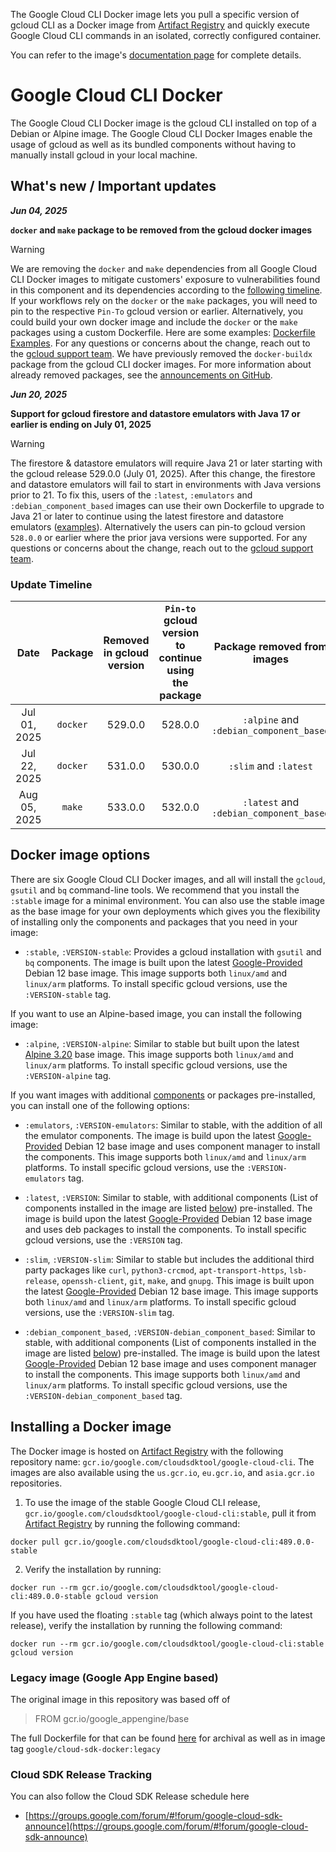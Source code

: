 The Google Cloud CLI Docker image lets you pull a specific version of gcloud CLI as a Docker image from [Artifact Registry](https://cloud.google.com/artifact-registry) and quickly execute Google Cloud CLI commands in an isolated, correctly configured container. 

You can refer to the image's [documentation page](https://cloud.google.com/sdk/docs/downloads-docker) for complete details.

# Google Cloud CLI Docker

The Google Cloud CLI Docker image is the gcloud CLI installed on top of a Debian or Alpine image. The Google Cloud CLI Docker Images enable the usage of gcloud as well as its bundled components without having to manually install gcloud in your local machine.

## What's new / Important updates

***Jun 04, 2025***

**`docker` and `make` package to be removed from the gcloud docker images**

> [!WARNING]  
> We are removing the `docker` and `make` dependencies from all
Google Cloud CLI Docker images to mitigate customers' exposure to vulnerabilities
found in this component and its dependencies according to the [following
timeline](#update_timeline). If your workflows rely on the `docker` or the `make` packages, you will need to
pin to the respective `Pin-To` gcloud version or earlier.
Alternatively, you could build your own docker image and include the
`docker` or the `make` packages using a custom Dockerfile. Here are some examples:
[Dockerfile Examples](https://cloud.google.com/sdk/docs/dockerfile_example).
For any questions or
concerns about the change, reach out to the
[gcloud support team](https://issuetracker.google.com/issues/new?component=187143).
We have previously removed the `docker-buildx` package from the
gcloud CLI docker images. For more information about already
removed packages, see the [announcements on GitHub](https://github.com/GoogleCloudPlatform/cloud-sdk-docker/discussions/categories/announcements?discussions_q=is%3Aopen+category%3AAnnouncements+label%3A3pPackageRemoval).

***Jun 20, 2025***

**Support for gcloud firestore and datastore emulators with Java 17 or earlier is ending on July 01, 2025**

> [!WARNING]  
> The firestore & datastore emulators will require
Java 21 or later starting with the gcloud release 529.0.0
(July 01, 2025). After this change, the firestore
and datastore emulators will fail to start in environments with Java
versions prior to 21. To fix this, users of the `:latest`, `:emulators` and
`:debian_component_based` images can use their own Dockerfile to upgrade to
Java 21 or later to continue using the latest firestore and
datastore emulators
([examples](https://cloud.google.com/sdk/docs/dockerfile_example#build-your-own-gcloud-docker-image-for-java21)).
Alternatively the users can pin-to gcloud version `528.0.0` or
earlier where the prior java versions were supported. For any questions or
concerns about the change, reach out to the
[gcloud support team](https://issuetracker.google.com/issues/new?component=187143).


### Update Timeline

|  <img width=105/> Date  | Package | Removed in gcloud version | `Pin-to` gcloud version to continue using the package | Package removed from images |
|:----------:|:----------:|:-------------------------------------------:|:--------------------:|:----------:|
| Jul 01, 2025 | `docker` | 529.0.0 | 528.0.0 | `:alpine` and `:debian_component_based` |
| Jul 22, 2025 | `docker` | 531.0.0 | 530.0.0 | `:slim` and `:latest` |
| Aug 05, 2025 | `make` | 533.0.0 | 532.0.0 | `:latest` and `:debian_component_based` |


## Docker image options

There are six Google Cloud CLI Docker images, and all will install the
`gcloud`, `gsutil` and `bq` command-line tools. We recommend that you install
the `:stable` image for a minimal environment. You can also
use the stable image as the base image for your own deployments which gives you
the flexibility of installing only the components and packages that you need in
your image:

* `:stable`, `:VERSION-stable`: Provides a gcloud installation
with `gsutil` and `bq` components. The image is built upon the latest
[Google-Provided](/software-supply-chain-security/docs/base-images#google-provided_base_images)
Debian 12 base image. This image supports both `linux/amd` and `linux/arm`
platforms. To install specific gcloud versions, use
the `:VERSION-stable` tag.

If you want to use an Alpine-based image, you can install the following
image:

* `:alpine`, `:VERSION-alpine`: Similar to stable but built upon the latest
[Alpine 3.20](https://github.com/alpinelinux/docker-alpine/tree/v3.20)
base image. This image supports both `linux/amd` and `linux/arm` platforms. To
install specific gcloud versions, use the `:VERSION-alpine` tag.

If you want images with additional
[components](#components_installed_in_each_tag) or packages pre-installed,
you can install one of the following options:

* `:emulators`, `:VERSION-emulators`: Similar to stable, with the
addition of all the emulator components. The image is build upon the latest
[Google-Provided](/software-supply-chain-security/docs/base-images#google-provided_base_images)
Debian 12 base image and uses component manager to install the components. This
image supports both `linux/amd` and `linux/arm` platforms. To install specific
gcloud versions, use the `:VERSION-emulators`
tag.

* `:latest`, `:VERSION`: Similar to stable, with additional components
(List of components installed in the image are listed
[below](#components_installed_in_each_tag)) pre-installed. The image is build
upon the latest
[Google-Provided](/software-supply-chain-security/docs/base-images#google-provided_base_images)
Debian 12 base image and uses deb packages to install the components. To install
specific gcloud versions, use the `:VERSION`
tag.

* `:slim`, `:VERSION-slim`: Similar to stable but includes the additional
third party packages like `curl`, `python3-crcmod`, `apt-transport-https`,
`lsb-release`, `openssh-client`, `git`, `make`, and `gnupg`. This image is
built upon the latest
[Google-Provided](/software-supply-chain-security/docs/base-images#google-provided_base_images)
Debian 12 base image. This image supports both `linux/amd` and `linux/arm`
platforms. To install specific gcloud versions, use
the `:VERSION-slim` tag.

* `:debian_component_based`, `:VERSION-debian_component_based`: Similar to
stable, with additional components
(List of components installed in the image are listed
[below](#components_installed_in_each_tag)) pre-installed. The image is build
upon the latest
[Google-Provided](/software-supply-chain-security/docs/base-images#google-provided_base_images)
Debian 12 base image and uses component manager to install the components. This
image supports both `linux/amd` and `linux/arm` platforms. To install specific
gcloud versions, use the `:VERSION-debian_component_based` tag.

## Installing a Docker image

The Docker image is hosted on
[Artifact Registry](https://console.cloud.google.com/artifacts/docker/google.com:cloudsdktool/us/gcr.io/google-cloud-cli)
with the following repository name:
`gcr.io/google.com/cloudsdktool/google-cloud-cli`. The images are also available
using the `us.gcr.io`, `eu.gcr.io`, and `asia.gcr.io` repositories.

1. To use the image of the stable Google Cloud CLI release,
  `gcr.io/google.com/cloudsdktool/google-cloud-cli:stable`,
  pull it from [Artifact Registry](https://console.cloud.google.com/artifacts/docker/google.com:cloudsdktool/us/gcr.io/google-cloud-cli)
  by running the following command:

  ```none
  docker pull gcr.io/google.com/cloudsdktool/google-cloud-cli:489.0.0-stable
  ```

2. Verify the installation by running:

  ```none
  docker run --rm gcr.io/google.com/cloudsdktool/google-cloud-cli:489.0.0-stable gcloud version
  ```

  If you have used the floating `:stable` tag (which always point to the latest
  release), verify the installation by running the following command:

  ```none
  docker run --rm gcr.io/google.com/cloudsdktool/google-cloud-cli:stable gcloud version
  ```

### Legacy image (Google App Engine based)

The original image in this repository was based off of

> FROM gcr.io/google_appengine/base

The full Dockerfile for that can be found
[here](google_appengine_base/Dockerfile) for archival as well as in image tag
`google/cloud-sdk-docker:legacy`

### Cloud SDK Release Tracking

You can also follow the Cloud SDK Release schedule here
- [https://groups.google.com/forum/#!forum/google-cloud-sdk-announce](https://groups.google.com/forum/#!forum/google-cloud-sdk-announce)


